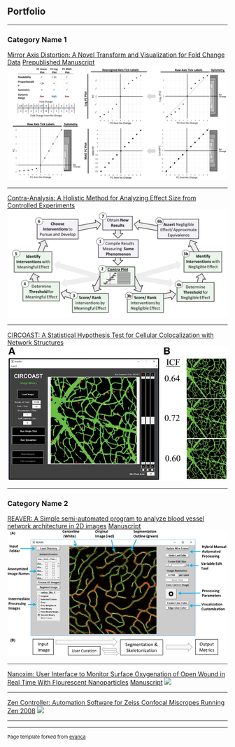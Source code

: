 ## Portfolio

---

### Category Name 1 

[Mirror Axis Distortion: A Novel Transform and Visualization for Fold Change Data](/sample_page)
[Prepublished Manuscript](https://arxiv.org/abs/2303.10829)
<img src="images/project_mad.JPG?raw=true"/>

---
[Contra-Analysis: A Holistic Method for Analyzing Effect Size from Controlled Experiments](/pdf/sample_presentation.pdf)
<img src="images/project_contra-analysis.PNG?raw=true"/>

---
[CIRCOAST: A Statistical Hypothesis Test for Cellular Colocalization with Network Structures](http://example.com/)
<img src="images/proejct_circoast.jpeg?raw=true"/>

---

### Category Name 2

[REAVER: A Simple semi-automated program to analyze blood vessel network architecture in 2D images](/sample_page)
[Manuscript](https://onlinelibrary.wiley.com/doi/full/10.1111/micc.12618)
<img src="images/project_reaver.png?raw=true"/>

---

[Nanoxim: User Interface to Monitor Surface Oxygenation of Open Wound in Real Time With Flourescent Nanoparticles](/sample_page)
[Manuscript](https://onlinelibrary.wiley.com/doi/full/10.1111/micc.12618)
<img src="project_nanoxim.png"/>

---

[Zen Controller: Automation Software for Zeiss Confocal Miscropes Running Zen 2008](/sample_page)
<img src="zen_controller_screenshot.png"/>

---


---
<p style="font-size:11px">Page template forked from <a href="https://github.com/evanca/quick-portfolio">evanca</a></p>
<!-- Remove above link if you don't want to attibute -->

